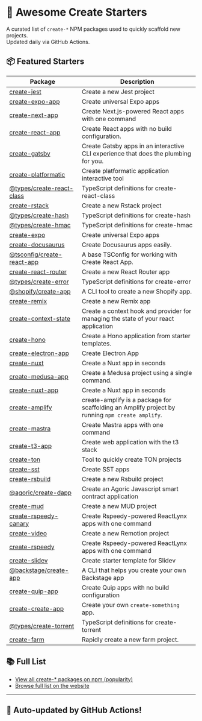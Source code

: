 # 🌱 Awesome Create Starters

A curated list of `create-*` NPM packages used to quickly scaffold new projects.  
Updated daily via GitHub Actions.

## 📦 Featured Starters

| Package | Description |
| ------- | ----------- |
| [create-jest](https://www.npmjs.com/package/create-jest) | Create a new Jest project |
| [create-expo-app](https://www.npmjs.com/package/create-expo-app) | Create universal Expo apps |
| [create-next-app](https://www.npmjs.com/package/create-next-app) | Create Next.js-powered React apps with one command |
| [create-react-app](https://www.npmjs.com/package/create-react-app) | Create React apps with no build configuration. |
| [create-gatsby](https://www.npmjs.com/package/create-gatsby) | Create Gatsby apps in an interactive CLI experience that does the plumbing for you. |
| [create-platformatic](https://www.npmjs.com/package/create-platformatic) | Create platformatic application interactive tool |
| [@types/create-react-class](https://www.npmjs.com/package/@types/create-react-class) | TypeScript definitions for create-react-class |
| [create-rstack](https://www.npmjs.com/package/create-rstack) | Create a new Rstack project |
| [@types/create-hash](https://www.npmjs.com/package/@types/create-hash) | TypeScript definitions for create-hash |
| [@types/create-hmac](https://www.npmjs.com/package/@types/create-hmac) | TypeScript definitions for create-hmac |
| [create-expo](https://www.npmjs.com/package/create-expo) | Create universal Expo apps |
| [create-docusaurus](https://www.npmjs.com/package/create-docusaurus) | Create Docusaurus apps easily. |
| [@tsconfig/create-react-app](https://www.npmjs.com/package/@tsconfig/create-react-app) | A base TSConfig for working with Create React App. |
| [create-react-router](https://www.npmjs.com/package/create-react-router) | Create a new React Router app |
| [@types/create-error](https://www.npmjs.com/package/@types/create-error) | TypeScript definitions for create-error |
| [@shopify/create-app](https://www.npmjs.com/package/@shopify/create-app) | A CLI tool to create a new Shopify app. |
| [create-remix](https://www.npmjs.com/package/create-remix) | Create a new Remix app |
| [create-context-state](https://www.npmjs.com/package/create-context-state) | Create a context hook and provider for managing the state of your react application |
| [create-hono](https://www.npmjs.com/package/create-hono) | Create a Hono application from starter templates. |
| [create-electron-app](https://www.npmjs.com/package/create-electron-app) | Create Electron App |
| [create-nuxt](https://www.npmjs.com/package/create-nuxt) | Create a Nuxt app in seconds |
| [create-medusa-app](https://www.npmjs.com/package/create-medusa-app) | Create a Medusa project using a single command. |
| [create-nuxt-app](https://www.npmjs.com/package/create-nuxt-app) | Create a Nuxt app in seconds |
| [create-amplify](https://www.npmjs.com/package/create-amplify) | create-amplify is a package for scaffolding an Amplify project by running `npm create amplify`. |
| [create-mastra](https://www.npmjs.com/package/create-mastra) | Create Mastra apps with one command |
| [create-t3-app](https://www.npmjs.com/package/create-t3-app) | Create web application with the t3 stack |
| [create-ton](https://www.npmjs.com/package/create-ton) | Tool to quickly create TON projects |
| [create-sst](https://www.npmjs.com/package/create-sst) | Create SST apps |
| [create-rsbuild](https://www.npmjs.com/package/create-rsbuild) | Create a new Rsbuild project |
| [@agoric/create-dapp](https://www.npmjs.com/package/@agoric/create-dapp) | Create an Agoric Javascript smart contract application |
| [create-mud](https://www.npmjs.com/package/create-mud) | Create a new MUD project |
| [create-rspeedy-canary](https://www.npmjs.com/package/create-rspeedy-canary) | Create Rspeedy-powered ReactLynx apps with one command |
| [create-video](https://www.npmjs.com/package/create-video) | Create a new Remotion project |
| [create-rspeedy](https://www.npmjs.com/package/create-rspeedy) | Create Rspeedy-powered ReactLynx apps with one command |
| [create-slidev](https://www.npmjs.com/package/create-slidev) | Create starter template for Slidev |
| [@backstage/create-app](https://www.npmjs.com/package/@backstage/create-app) | A CLI that helps you create your own Backstage app |
| [create-quip-app](https://www.npmjs.com/package/create-quip-app) | Create Quip apps with no build configuration |
| [create-create-app](https://www.npmjs.com/package/create-create-app) | Create your own `create-something` app. |
| [@types/create-torrent](https://www.npmjs.com/package/@types/create-torrent) | TypeScript definitions for create-torrent |
| [create-farm](https://www.npmjs.com/package/create-farm) | Rapidly create a new farm project. |

## 📚 Full List

- [View all create-* packages on npm (popularity)](https://www.npmjs.com/search?q=create-&ranking=popularity)
- [Browse full list on the website](https://project42da.github.io/awesome-create-starters/)

---

## 🤖 Auto-updated by GitHub Actions!
